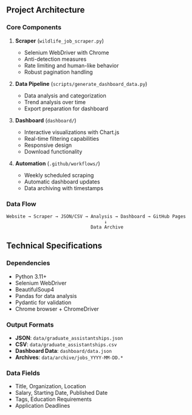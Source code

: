 ## Project Architecture

### Core Components
1. **Scraper** (`wildlife_job_scraper.py`)
   - Selenium WebDriver with Chrome
   - Anti-detection measures
   - Rate limiting and human-like behavior
   - Robust pagination handling

2. **Data Pipeline** (`scripts/generate_dashboard_data.py`)
   - Data analysis and categorization
   - Trend analysis over time
   - Export preparation for dashboard

3. **Dashboard** (`dashboard/`)
   - Interactive visualizations with Chart.js
   - Real-time filtering capabilities
   - Responsive design
   - Download functionality

4. **Automation** (`.github/workflows/`)
   - Weekly scheduled scraping
   - Automatic dashboard updates
   - Data archiving with timestamps

### Data Flow
```
Website → Scraper → JSON/CSV → Analysis → Dashboard → GitHub Pages
                                    ↓
                               Data Archive
```

## Technical Specifications

### Dependencies
- Python 3.11+
- Selenium WebDriver
- BeautifulSoup4
- Pandas for data analysis
- Pydantic for validation
- Chrome browser + ChromeDriver

### Output Formats
- **JSON**: `data/graduate_assistantships.json`
- **CSV**: `data/graduate_assistantships.csv`
- **Dashboard Data**: `dashboard/data.json`
- **Archives**: `data/archive/jobs_YYYY-MM-DD.*`

### Data Fields
- Title, Organization, Location
- Salary, Starting Date, Published Date
- Tags, Education Requirements
- Application Deadlines